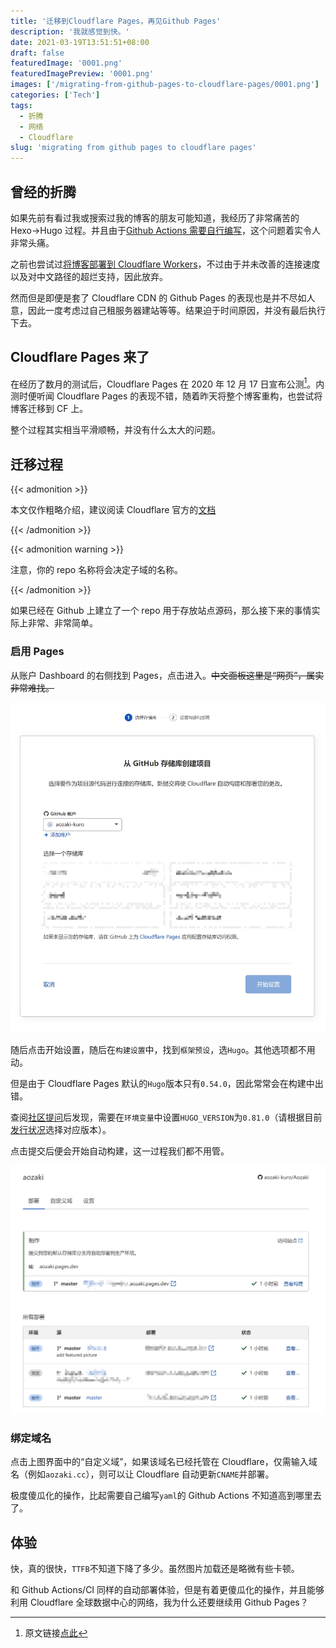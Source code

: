 ```yaml
---
title: '迁移到Cloudflare Pages，再见Github Pages'
description: '我就感觉到快。'
date: 2021-03-19T13:51:51+08:00
draft: false
featuredImage: '0001.png'
featuredImagePreview: '0001.png'
images: ['/migrating-from-github-pages-to-cloudflare-pages/0001.png']
categories: ['Tech']
tags:
  - 折腾
  - 网络
  - Cloudflare
slug: 'migrating from github pages to cloudflare pages'
---
```


## 曾经的折腾

如果先前有看过我或搜索过我的博客的朋友可能知道，我经历了非常痛苦的 Hexo→Hugo 过程。并且由于[Github Actions 需要自行编写](/deploying-hugo-with-github-actions/)，这个问题着实令人非常头痛。

之前也尝试过[将博客部署到 Cloudflare Workers](/migrating-blog-to-cloudflare-workers/)，不过由于并未改善的连接速度以及对中文路径的超烂支持，因此放弃。

然而但是即便是套了 Cloudflare CDN 的 Github Pages 的表现也是并不尽如人意，因此一度考虑过自己租服务器建站等等。结果迫于时间原因，并没有最后执行下去。

## Cloudflare Pages 来了

在经历了数月的测试后，Cloudflare Pages 在 2020 年 12 月 17 日宣布公测[^1]。内测时便听闻 Cloudflare Pages 的表现不错，随着昨天将整个博客重构，也尝试将博客迁移到 CF 上。

整个过程其实相当平滑顺畅，并没有什么太大的问题。

## 迁移过程

{{< admonition >}}

本文仅作粗略介绍，建议阅读 Cloudflare 官方的[文档](https://developers.cloudflare.com/pages/how-to/deploy-a-hugo-site)

{{< /admonition >}}

{{< admonition warning >}}

注意，你的 repo 名称将会决定子域的名称。

{{< /admonition >}}

如果已经在 Github 上建立了一个 repo 用于存放站点源码，那么接下来的事情实际上非常、非常简单。

### 启用 Pages

从账户 Dashboard 的右侧找到 Pages，点击进入。~~中文面板这里是“网页”，属实非常难找。~~

![选择repo](0002.jpg '在这一界面选择对应的repo')

随后点击开始设置，随后在`构建设置`中，找到`框架预设`，选`Hugo`。其他选项都不用动。

但是由于 Cloudflare Pages 默认的`Hugo`版本只有`0.54.0`，因此常常会在构建中出错。

查阅[社区提问](https://community.cloudflare.com/t/cloudflare-pages-hugo-version-outdated/247215)后发现，需要在`环境变量`中设置`HUGO_VERSION`为`0.81.0`（请根据目前[发行状况](https://github.com/gohugoio/hugo/releases)选择对应版本）。

点击提交后便会开始自动构建，这一过程我们都不用管。

![完成](0003.jpg '提交完成后便已经可以通过子域访问')

### 绑定域名

点击上图界面中的“自定义域”，如果该域名已经托管在 Cloudflare，仅需输入域名（例如`aozaki.cc`），则可以让 Cloudflare 自动更新`CNAME`并部署。

极度傻瓜化的操作，比起需要自己编写`yaml`的 Github Actions 不知道高到哪里去了。

## 体验

快，真的很快，`TTFB`不知道下降了多少。虽然图片加载还是略微有些卡顿。

和 Github Actions/CI 同样的自动部署体验，但是有着更傻瓜化的操作，并且能够利用 Cloudflare 全球数据中心的网络，我为什么还要继续用 Github Pages？

[^1]: 原文链接[点此](https://blog.cloudflare.com/cloudflare-pages/)
